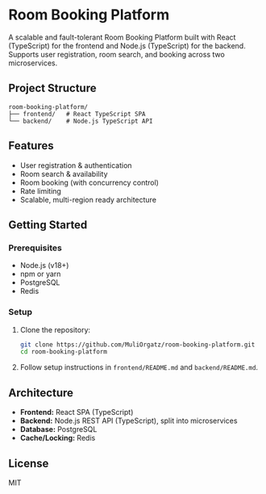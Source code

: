 # Room Booking Platform

A scalable and fault-tolerant Room Booking Platform built with React (TypeScript) for the frontend and Node.js (TypeScript) for the backend.  
Supports user registration, room search, and booking across two microservices.

## Project Structure

```
room-booking-platform/
├── frontend/   # React TypeScript SPA
└── backend/    # Node.js TypeScript API
```

## Features

- User registration & authentication
- Room search & availability
- Room booking (with concurrency control)
- Rate limiting
- Scalable, multi-region ready architecture

## Getting Started

### Prerequisites

- Node.js (v18+)
- npm or yarn
- PostgreSQL
- Redis

### Setup

1. Clone the repository:

   ```bash
   git clone https://github.com/MuliOrgatz/room-booking-platform.git
   cd room-booking-platform
   ```

2. Follow setup instructions in `frontend/README.md` and `backend/README.md`.

## Architecture

- **Frontend:** React SPA (TypeScript)
- **Backend:** Node.js REST API (TypeScript), split into microservices
- **Database:** PostgreSQL
- **Cache/Locking:** Redis

## License

MIT
